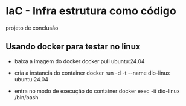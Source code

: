 # IaC - Infra estrutura como código

projeto de conclusão

## Usando docker para testar no linux

- baixa a imagem do docker
docker pull ubuntu:24.04

- cria a instancia do container
docker run -d -t --name dio-linux ubuntu:24.04

- entra no modo de execução do container
docker exec -it dio-linux /bin/bash
